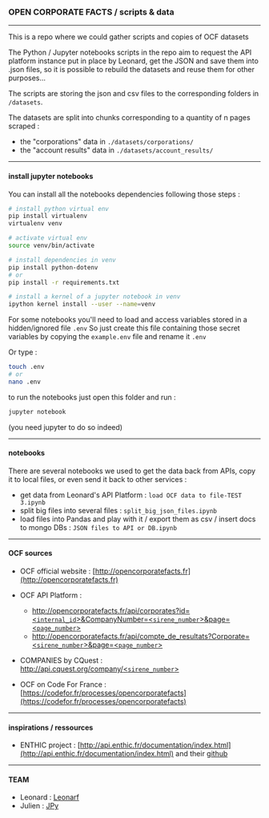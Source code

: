 ### OPEN CORPORATE FACTS / scripts & data
-------------------

This is a repo where we could gather scripts and copies of OCF datasets

The Python / Jupyter notebooks scripts in the repo aim to request the API platform instance put in place by Leonard, get the JSON and save them into .json files, so it is possible to rebuild the datasets and reuse them for other purposes...

The scripts are storing the json and csv files to the corresponding folders in `/datasets`.

The datasets are split into chunks corresponding to a quantity of n pages scraped : 

- the "corporations" data in `./datasets/corporations/`
- the "account results" data in `./datasets/account_results/`

----------
#### install jupyter notebooks

You can install all the notebooks dependencies following those steps : 

```bash
# install python virtual env
pip install virtualenv
virtualenv venv

# activate virtual env
source venv/bin/activate

# install dependencies in venv
pip install python-dotenv
# or
pip install -r requirements.txt

# install a kernel of a jupyter notebook in venv
ipython kernel install --user --name=venv

``` 

For some notebooks you'll need to load and access variables stored in a hidden/ignored file `.env`
So just create this file containing those secret variables by copying the `example.env` file and rename it `.env`

Or type :

```bash
touch .env
# or
nano .env
``` 


to run the notebooks just open this folder and run : 

```bash
jupyter notebook
```

(you need jupyter to do so indeed)



----------
#### notebooks 

There are several notebooks we used to get the data back from APIs, copy it to local files, or even send it back to other services : 

- get data from Leonard's API Platform : `load OCF data to file-TEST 3.ipynb`
- split big files into several files : `split_big_json_files.ipynb`
- load files into Pandas and play with it / export them as csv / insert docs to mongo DBs : `JSON files to API or DB.ipynb`

----------
#### OCF sources 

- OCF official website : [http://opencorporatefacts.fr](http://opencorporatefacts.fr)

- OCF API Platform : 
	- [http://opencorporatefacts.fr/api/corporates?id=<`internal_id`>&CompanyNumber=<`sirene_number`>&page=<`page_number`>](http://opencorporatefacts.fr/api)
	- [http://opencorporatefacts.fr/api/compte_de_resultats?Corporate=<`sirene_number`>&page=<`page_number`>](http://opencorporatefacts.fr/api)

- COMPANIES by CQuest : [http://api.cquest.org/company/<`sirene_number`>](http://api.cquest.org/company/832277370)

- OCF on Code For France : [https://codefor.fr/processes/opencorporatefacts](https://codefor.fr/processes/opencorporatefacts)


------------
#### inspirations / ressources 

- ENTHIC project : [http://api.enthic.fr/documentation/index.html](http://api.enthic.fr/documentation/index.html) and their [github](https://github.com/phe-sto/enthic)


------------
#### TEAM

- Leonard : [Leonarf](https://github.com/leonarf)
- Julien : [JPy](https://github.com/JulienParis)  


